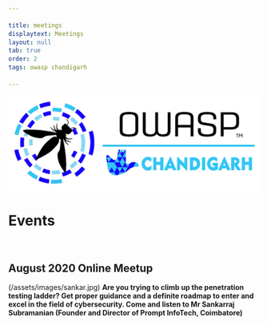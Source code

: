 ```yaml
---

title: meetings
displaytext: Meetings
layout: null
tab: true
order: 2
tags: owasp chandigarh

---
```

![OWASP Chandigarh Logo](/assets/images/final.jpeg)<br>
<h1>Events</h1><br>

<h2>August 2020 Online Meetup</h2>
(/assets/images/sankar.jpg)
<b>Are you trying to climb up the penetration testing ladder? Get proper guidance and a definite roadmap to enter and excel in the field of cybersecurity. Come and listen to Mr Sankarraj Subramanian (Founder and Director of Prompt InfoTech, Coimbatore)</b>

